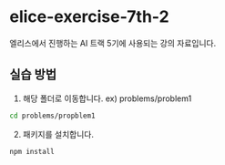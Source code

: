 # elice-exercise-7th-2

엘리스에서 진행하는 AI 트랙 5기에 사용되는 강의 자료입니다.

## 실습 방법

1. 해당 폴더로 이동합니다.
  ex) problems/problem1

  ```bash
  cd problems/propblem1
  ```

2. 패키지를 설치합니다.

  ```bash
  npm install
  ```
